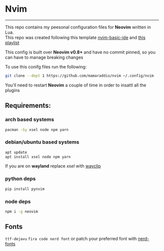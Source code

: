 # Nvim
---
This repo contains my peesonal configuration files for **Neovim** written in Lua.<BR>
This repo was created following this template [nvim-basic-ide](https://github.com/LunarVim/nvim-basic-ide) and [this playlist](https://www.youtube.com/playlist?list=PLhoH5vyxr6Qq41NFL4GvhFp-WLd5xzIzZ)

This config is built over **Neovim v0.8+** and have no commit pinned, so you can have to manage breaking changes

To use this conifg files run the following:

```bash
git clone --dept 1 https://github.com/mamaraddio/nvim ~/.config/nvim
```

You'll need to restart **Neovim** a couple of time in order to insattl all the plugins

## Requirements:
### arch based systems
```sh
pacman -Sy xsel node npm yarn
```
### debian/ubuntu based systems
```sh
apt update 
apt install xsel node npm yarn
```
If you are on **wayland** replace _xsel_ with [wayclip](https://github.com/noocsharp/wayclip)

### python deps
```sh
pip install pynvim
```

### node deps
```sh
npm i -g neovim
```

## Fonts

`ttf-dejavu` `fira code nerd font` or patch your preferred font with [nerd-fonts](https://github.com/ryanoasis/nerd-fonts#option-9-patch-your-own-font)

